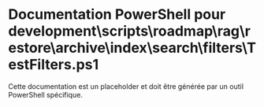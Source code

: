 # Documentation PowerShell pour development\scripts\roadmap\rag\restore\archive\index\search\filters\TestFilters.ps1

Cette documentation est un placeholder et doit être générée par un outil PowerShell spécifique.

